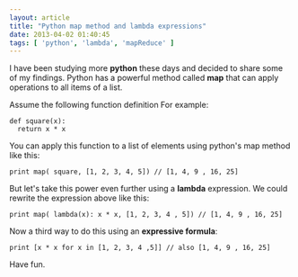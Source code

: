 ```yaml
---
layout: article
title: "Python map method and lambda expressions"
date: 2013-04-02 01:40:45
tags: [ 'python', 'lambda', 'mapReduce' ]
---
```

I have been studying more **python** these days and decided to share some of my findings. Python has a powerful method called **map** that can apply operations to all items of a list.

Assume the following function definition For example:

    def square(x):
      return x * x

You can apply this function to a list of elements using python's map method like this:

    print map( square, [1, 2, 3, 4, 5]) // [1, 4, 9 , 16, 25]

But let's take this power even further using a **lambda** expression. We could rewrite the expression above like this:

    print map( lambda(x): x * x, [1, 2, 3, 4 , 5]) // [1, 4, 9 , 16, 25]

Now a third way to do this using an **expressive formula**:

    print [x * x for x in [1, 2, 3, 4 ,5]] // also [1, 4, 9 , 16, 25]

Have fun.